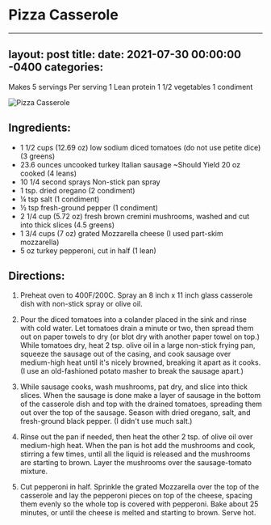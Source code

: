 # Pizza Casserole
---
layout: post
title: 
date:   2021-07-30 00:00:00 -0400
categories: 
---
Makes 5 servings
Per serving
1 Lean protein
1 1/2 vegetables
1 condiment

![Pizza Casserole](/images/Pizza%20Casserole.png)

## Ingredients:

* 1 1/2 cups (12.69 oz) low sodium diced tomatoes (do not use petite dice) (3 greens)
* 23.6 ounces uncooked turkey Italian sausage ~Should Yield 20 oz cooked (4 leans)
* 10 1/4 second sprays Non-stick pan spray
* 1 tsp. dried oregano (2 condiment)
* ¼ tsp salt (1 condiment)
* ½ tsp fresh-ground pepper (1 condiment)
* 2 1/4 cup (5.72 oz) fresh brown cremini mushrooms, washed and cut into thick slices (4.5 greens)
* 1 3/4 cups (7 oz) grated Mozzarella cheese (I used part-skim mozzarella)
* 5 oz turkey pepperoni, cut in half (1 lean)

## Directions:

1. Preheat oven to 400F/200C. Spray an 8 inch x 11 inch glass casserole dish with non-stick spray or olive oil.

1. Pour the diced tomatoes into a colander placed in the sink and rinse with cold water. Let tomatoes drain a minute or two, then spread them out on paper towels to dry (or blot dry with another paper towel on top.) While tomatoes dry, heat 2 tsp. olive oil in a large non-stick frying pan, squeeze the sausage out of the casing, and cook sausage over medium-high heat until it's nicely browned, breaking it apart as it cooks. (I use an old-fashioned potato masher to break the sausage apart.)

1. While sausage cooks, wash mushrooms, pat dry, and slice into thick slices. When the sausage is done make a layer of sausage in the bottom of the casserole dish and top with the drained tomatoes, spreading them out over the top of the sausage. Season with dried oregano, salt, and fresh-ground black pepper. (I didn't use much salt.)

1. Rinse out the pan if needed, then heat the other 2 tsp. of olive oil over medium-high heat. When the pan is hot add the mushrooms and cook, stirring a few times, until all the liquid is released and the mushrooms are starting to brown. Layer the mushrooms over the sausage-tomato mixture.

1. Cut pepperoni in half. Sprinkle the grated Mozzarella over the top of the casserole and lay the pepperoni pieces on top of the cheese, spacing them evenly so the whole top is covered with pepperoni. Bake about 25 minutes, or until the cheese is melted and starting to brown. Serve hot.

